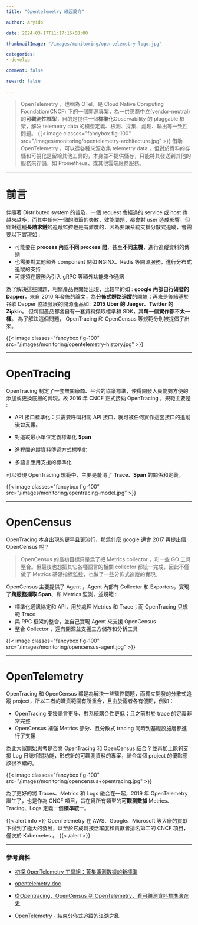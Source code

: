 ```yaml
---
title: "Opentelemetry 緣起簡介"

author: Aryido

date: 2024-03-17T11:17:16+08:00

thumbnailImage: "/images/monitoring/opentelemetry-logo.jpg"

categories:
- develop

comment: false

reward: false

---
```

<!--BODY-->
> OpenTelemetry ，也稱為 OTel，是 Cloud Native Computing Foundation(CNCF) 下的一個開源專案，為一供應商中立(vendor-neutral)的**可觀測性框架**，目的是提供一個**標準化**Observability 的 pluggable 框架，解決 telemetry data 的模型定義、檢測、採集、處理、輸出等一致性問題。
> {{< image classes="fancybox fig-100" src="/images/monitoring/opentelemetry-architecture.jpg" >}}
> 借助 OpenTelemetry ，可以從各種來源收集 telemetry data ，但對於資料的存儲和可視化是留給其他工具的，本身並不提供儲存，只能將其發送到其他的服務來存儲，如 Prometheus、或其他雲端廠商服務。
<!--more-->

---

# 前言
伴隨著 Distributed system 的普及，一個 request 會經過的 service 或 host 也越來越多，而其中任何一個的環節的失敗、效能問題，都會對 user 造成影響。但針對這種**長請求鏈**的追蹤監控也是有難度的，因為要讓系統支援分散式追蹤，會需要以下實現如 :
- 可能要在 **process 內**或**不同 process 間**，甚至**不同主機**，進行追蹤資料的傳遞
- 也需要對其他額外 component 例如 NGINX、Redis 等開源服務，進行分布式追蹤的支持
- 可能須在服務內引入 gRPC 等額外功能來作通訊

為了解決這些問題，相關產品也開始出現，比較早的如 : **google 內部自行研發的 Dapper**，來自 2010 年發佈的論文，為**分佈式鏈路追蹤**的開端；再來是後續基於谷歌 Dapper 協議發展的開源產品如 : **2015 Uber 的 Jaeger**、**Twitter 的 Zipkin**。 但每個產品都各自有一套資料擷取標準和 SDK，其**每一個實作都不太一樣**。 為了解決這個問題， OpenTracing 和 OpenCensus 等規範分別被提倡了出來。

{{< image classes="fancybox fig-100" src="/images/monitoring/opentelemetry-history.jpg" >}}

---

# OpenTracing
OpenTracing 制定了一套無關廠商、平台的協議標準，使得開發人員能夠方便的添加或更換底層的實現。故 2016 年 CNCF 正式接納 OpenTracing ，規範主要是 :
- API 接口標準化：只需要呼叫相關 API 接口，就可被任何實作這套接口的追蹤後台支援。

- 對追蹤最小單位定義標準化 **Span**
- 進程間追蹤資料傳遞方式標準化
- 多語言應用支援的標準化

可以發現 OpenTracing 規範中，主要是釐清了 **Trace**、**Span** 的關係和定義。

{{< image classes="fancybox fig-100" src="/images/monitoring/opentracing-model.jpg" >}}

---

# OpenCensus
OpenTracing 本身出現的更早且更流行，那爲什麼 google 還會 2017 再提出個 OpenCensus 呢？

> OpenCensus 的最初目標只是爲了把 Metrics collector ，和一些 GO 工具整合。但最後也想把其它各種語言的相關 collector 都統一完成，因此不僅做了 Metrics 基礎指標監控，也做了一些分佈式追蹤的實現。

OpenCensus 主要提供了 Agent ，Agent 內部有 Collector 和 Exporters，實現了**跨服務擷取 Span**、和 Metrics 監測，並規範 :
- 標準化通訊協定和 API，用於處理 Metrics 和 Trace；而 OpenTracing 只規範 Trace
- 與 RPC 框架的整合，並自己實現 Agent 來支援 OpenCensus
- 整合 Collector ，還有開源並支援三方儲存和分析工具

{{< image classes="fancybox fig-100" src="/images/monitoring/opencensus-agent.jpg" >}}

---

# OpenTelemetry
OpenTracing 和 OpenCensus 都是為解決一些監控問題，而獨立開發的分散式追蹤 project，所以二者的職責範圍有所重合，且由於兩者各有優點，例如：

- OpenTracing 支援語言更多、對系統耦合性更低；且之前對於 trace 的定義非常完整
- OpenCensus 補強 Metrics 部分、且分散式 tracing 同時到基礎設施層都進行了支援

為此大家開始思考是否將 OpenTracing 和 OpenCensus 結合 ? 並再加上能夠支援 Log 日誌相關功能，形成新的可觀測資料的專案，結合每個 project 的優點應該很不錯的。

{{< image classes="fancybox fig-100" src="/images/monitoring/opencensus+opentracing.jpg" >}}

為了更好的將 Traces、Metrics 和 Logs 融合在一起，2019 年 OpenTelemetry 誕生了，也是作為 CNCF 項目，旨在爲所有類型的**可觀測數據** Metrics、Tracing、Logs 定義一個**標準統一**。

{{< alert info >}}
OpenTelemetry 在 AWS、Google、Microsoft 等大廠的貢獻下得到了極大的發展，以至於它成爲按活躍度和貢獻者排名第二的 CNCF 項目，僅次於 Kubernetes 。
{{< /alert >}}


---
### 參考資料

- [初探 OpenTelemetry 工具組：蒐集遙測數據的新標準](https://www.youtube.com/watch?v=PT-Bjs6iCug)

- [opentelemetry doc](https://opentelemetry.io/)

- [從Opentracing、OpenCensus 到 OpenTelemetry，看可觀測資料標準演進史](https://www.cnblogs.com/alisystemsoftware/p/16143318.html)

- [OpenTelemetry - 結束分佈式追蹤的江湖之亂](https://www.readfog.com/a/1642431511708930048)
